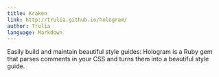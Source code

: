```yaml
---
title: Kraken
link: http://trulia.github.io/hologram/
author: Trulia
language: Markdown
---
```


Easily build and maintain beautiful style guides: Hologram is a Ruby gem that parses comments in your CSS and turns them into a beautiful style guide.